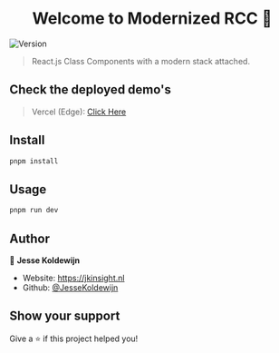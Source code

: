<h1 align="center">Welcome to Modernized RCC 👋</h1>
<p>
  <img alt="Version" src="https://img.shields.io/badge/version-0.0.1-blue.svg?cacheSeconds=2592000" />
</p>

> React.js Class Components with a modern stack attached.

## Check the deployed demo's

> Vercel (Edge): [Click Here](https://modernized-rcc.vercel.app) <br />

## Install

```sh
pnpm install
```

## Usage

```sh
pnpm run dev
```

## Author

👤 **Jesse Koldewijn**

- Website: https://jkinsight.nl
- Github: [@JesseKoldewijn](https://github.com/JesseKoldewijn)

## Show your support

Give a ⭐️ if this project helped you!
